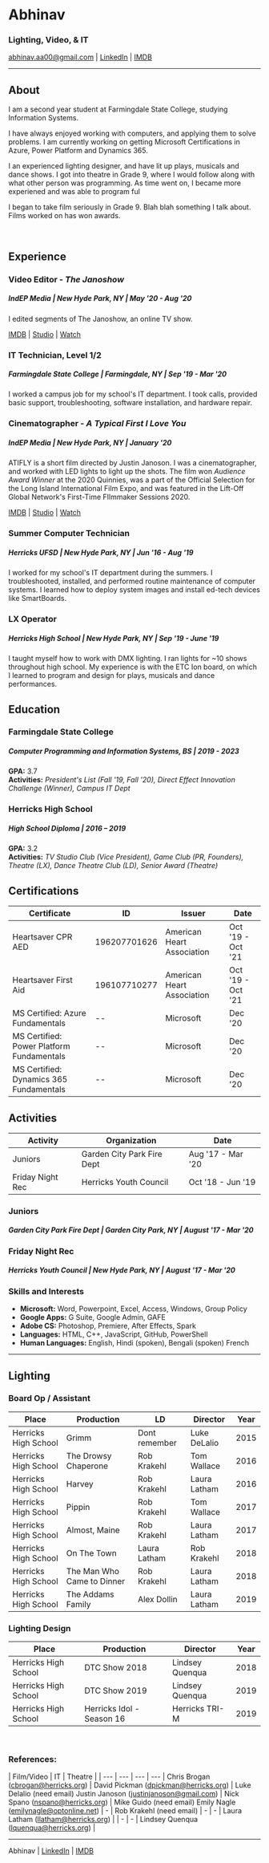 # Abhinav
### Lighting, Video, & IT
[abhinav.aa00@gmail.com](abhinav.aa00@gmail.com)  |  [LinkedIn](https://www.linkedin.com/in/abhinav-/)  |  [IMDB](https://www.imdb.com/name/nm11288650/)
- --

## About
I am a second year student at Farmingdale State College, studying Information Systems. 

I have always enjoyed working with computers, and applying them to solve problems. I am currently working on getting Microsoft Certifications in Azure, Power Platform and Dynamics 365.

I an experienced lighting designer, and have lit up plays, musicals and dance shows. I got into theatre in Grade 9, where I would follow along with what other person was programming. As time went on, I became more experiened and was able to program ful 

I began to take film seriously in Grade 9. Blah blah something I talk about. 
Films worked on has won awards.

&nbsp;
## Experience

### Video Editor - *The Janoshow*
   ##### *IndEP Media | New Hyde Park, NY | May '20 - Aug '20*
   I edited segments of The Janoshow, an online TV show.

   [IMDB](https://www.imdb.com/title/tt12301402/) | 
   [Studio](https://www.puzzlepiecestudios.com/the-janoshow) |
   [Watch](https://www.youtube.com/playlist?list=PLKypaYM8MNBxEzVulu-AAnqc7SH4KOGb0)


### IT Technician, Level 1/2
   ##### *Farmingdale State College | Farmingdale, NY | Sep '19 - Mar '20*
   I worked a campus job for my school's IT department. I took calls, provided basic support, troubleshooting, software installation, and hardware repair.

### Cinematographer - *A Typical First I Love You*
   ##### *IndEP Media | New Hyde Park, NY | January '20*
   ATIFLY is a short film directed by Justin Janoson. I was a cinematographer, and worked with LED lights to light up the shots. The film won *Audience Award Winner* at the 2020 Quinnies, was a part of the Official Selection for the Long Island International Film Expo, and was featured in the Lift-Off Global Network's First-Time FIlmmaker Sessions 2020.
   
   [IMDB](https://www.imdb.com/title/tt11646056/) |
   [Studio](https://www.puzzlepiecestudios.com/copy-of-the-break) |
   [Watch](https://www.youtube.com/watch?v=rpzpGKWgjsk)

### Summer Computer Technician
   ##### *Herricks UFSD | New Hyde Park, NY | Jun '16 - Aug '19*
   I worked for my school's IT department during the summers. I troubleshooted, installed, and performed routine maintenance of computer systems. I learned how to deploy system images and install ed-tech devices like SmartBoards.

### LX Operator
   ##### *Herricks High School | New Hyde Park, NY | Sep '19 - June '19*
   I taught myself how to work with DMX lighting. I ran lights for ~10 shows throughout high school. My experience is with the ETC Ion board, on which I learned to program and design for plays, musicals and dance performances.   

## Education
### Farmingdale State College
   ##### Computer Programming and Information Systems, BS | 2019 - 2023
   **GPA:** 3.7  
   **Activities:** *President's List (Fall '19, Fall '20), Direct Effect Innovation Challenge (Winner), Campus IT Dept*

### Herricks High School
##### High School Diploma | 2016 – 2019
   **GPA:** 3.2  
   **Activities:** *TV Studio Club (Vice President), Game Club (PR, Founders), Theatre (LX), Dance Theatre Club (LD), Senior Award (Theatre)*

## Certifications
| Certificate | ID | Issuer | Date |
| ----------- | -- | -------------------- | ---- |
| Heartsaver CPR AED | 196207701626 | American Heart Association | Oct '19 - Oct '21 |
| Heartsaver First Aid | 196107710277 | American Heart Association | Oct '19 - Oct '21 |
| MS Certified: Azure Fundamentals | -- | Microsoft | Dec '20 |
| MS Certified: Power Platform Fundamentals | -- | Microsoft | Dec '20 |
| MS Certified: Dynamics 365 Fundamentals | -- | Microsoft | Dec '20 |

## Activities
| Activity | Organization | Date |
| -------- | ------------ | ---- |
| Juniors  | Garden City Park Fire Dept | Aug '17 - Mar '20 |
| Friday Night Rec  | Herricks Youth Council | Oct '18 - Jun '19 |

### Juniors
   ##### *Garden City Park Fire Dept | Garden City Park, NY | August '17 - Mar '20*

### Friday Night Rec
   ##### *Herricks Youth Council | New Hyde Park, NY | August '17 - Mar '20*

### Skills and Interests
 - **Microsoft:** Word, Powerpoint, Excel, Access, Windows, Group Policy
 - **Google Apps:** G Suite, Google Admin, GAFE
 - **Adobe CS:**  Photoshop, Premiere, After Effects, Spark
 - **Languages:** HTML, C++, JavaScript, GitHub, PowerShell
 - **Human Languages:** English, Hindi (spoken), Bengali (spoken) French

---

## Lighting
### Board Op / Assistant
| Place | Production | LD | Director | Year |
| ----- | ---------- | -- | -------- | ---- |
| Herricks High School | Grimm | Dont remember | Luke DeLalio | 2015 |
| Herricks High School | The Drowsy Chaperone | Rob Krakehl | Tom Wallace | 2016 |
| Herricks High School | Harvey | Rob Krakehl | Laura Latham | 2016 |
| Herricks High School | Pippin | Rob Krakehl |  Tom Wallace | 2017 |
| Herricks High School | Almost, Maine | Rob Krakehl | Laura Latham | 2017 |
| Herricks High School | On The Town | Laura Latham | Rob Krakehl | 2018 |
| Herricks High School | The Man Who Came to Dinner | Rob Krakehl | Laura Latham | 2018 |
| Herricks High School | The Addams Family | Alex Dollin | Laura Latham | 2019 |

### Lighting Design
| Place | Production | Director | Year |
| ----- | ---------- | -------- | ---- |
| Herricks High School | DTC Show 2018 | Lindsey Quenqua | 2018 |
| Herricks High School | DTC Show 2019 | Lindsey Quenqua | 2019 |
| Herricks High School | Herricks Idol - Season 16 | Herricks TRI-M | 2019 |

&nbsp;
### References:
| Film/Video | IT | Theatre |
| --- | --- | --- | --- |
Chris Brogan (cbrogan@herricks.org) | David Pickman (dpickman@herricks.org) | Luke Delalio (need email)
Justin Janoson (justinjanoson@gmail.com) | Nick Spano (nspano@herricks.org) | Mike Guido (need email)
Emily Nagle (emilynagle@optonline.net) | - | Rob Krakehl (need email)
| - | - | Laura Latham (llatham@herricks.org) |
| - | - | Lindsey Quenqua (lquenqua@herricks.org) |

---
Abhinav  |  [LinkedIn](https://www.linkedin.com/in/abhinav-/)  |  [IMDB](https://www.imdb.com/name/nm11288650/)
